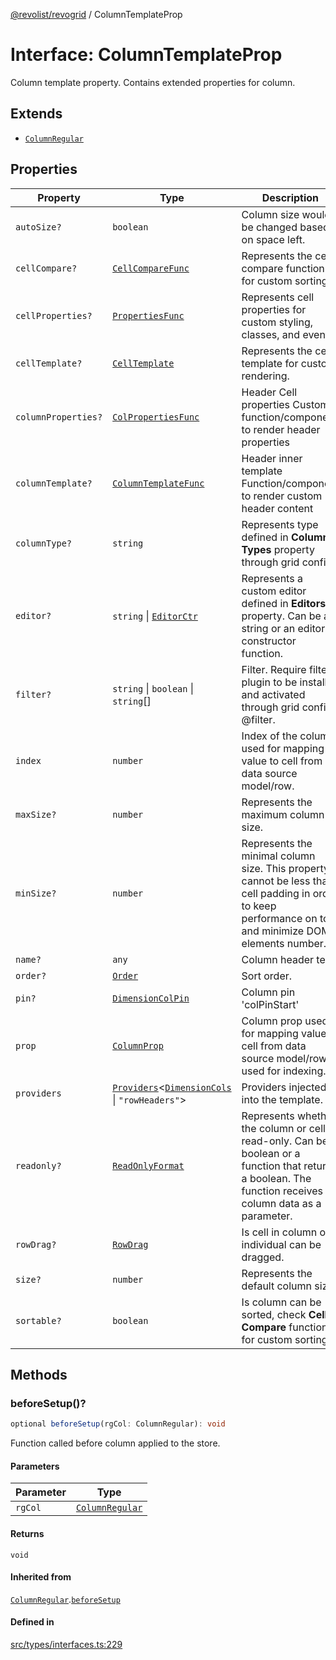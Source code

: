 [@revolist/revogrid](README.md) / ColumnTemplateProp

# Interface: ColumnTemplateProp

Column template property.
Contains extended properties for column.

## Extends

- [`ColumnRegular`](Interface.ColumnRegular.md)

## Properties

| Property | Type | Description | Inherited from | Defined in |
| ------ | ------ | ------ | ------ | ------ |
| `autoSize?` | `boolean` | Column size would be changed based on space left. | [`ColumnRegular`](Interface.ColumnRegular.md).`autoSize` | [src/types/interfaces.ts:205](https://github.com/revolist/revogrid/blob/08de4537b2052abd86ff4eb5461780401e3c4fcb/src/types/interfaces.ts#L205) |
| `cellCompare?` | [`CellCompareFunc`](TypeAlias.CellCompareFunc.md) | Represents the cell compare function for custom sorting. | [`ColumnRegular`](Interface.ColumnRegular.md).`cellCompare` | [src/types/interfaces.ts:177](https://github.com/revolist/revogrid/blob/08de4537b2052abd86ff4eb5461780401e3c4fcb/src/types/interfaces.ts#L177) |
| `cellProperties?` | [`PropertiesFunc`](TypeAlias.PropertiesFunc.md) | Represents cell properties for custom styling, classes, and events. | [`ColumnRegular`](Interface.ColumnRegular.md).`cellProperties` | [src/types/interfaces.ts:169](https://github.com/revolist/revogrid/blob/08de4537b2052abd86ff4eb5461780401e3c4fcb/src/types/interfaces.ts#L169) |
| `cellTemplate?` | [`CellTemplate`](Interface.CellTemplate.md) | Represents the cell template for custom rendering. | [`ColumnRegular`](Interface.ColumnRegular.md).`cellTemplate` | [src/types/interfaces.ts:173](https://github.com/revolist/revogrid/blob/08de4537b2052abd86ff4eb5461780401e3c4fcb/src/types/interfaces.ts#L173) |
| `columnProperties?` | [`ColPropertiesFunc`](TypeAlias.ColPropertiesFunc.md) | Header Cell properties Custom function/component to render header properties | [`ColumnRegular`](Interface.ColumnRegular.md).`columnProperties` | [src/types/interfaces.ts:116](https://github.com/revolist/revogrid/blob/08de4537b2052abd86ff4eb5461780401e3c4fcb/src/types/interfaces.ts#L116) |
| `columnTemplate?` | [`ColumnTemplateFunc`](TypeAlias.ColumnTemplateFunc.md) | Header inner template Function/component to render custom header content | [`ColumnRegular`](Interface.ColumnRegular.md).`columnTemplate` | [src/types/interfaces.ts:111](https://github.com/revolist/revogrid/blob/08de4537b2052abd86ff4eb5461780401e3c4fcb/src/types/interfaces.ts#L111) |
| `columnType?` | `string` | Represents type defined in **Column Types** property through grid config. | [`ColumnRegular`](Interface.ColumnRegular.md).`columnType` | [src/types/interfaces.ts:225](https://github.com/revolist/revogrid/blob/08de4537b2052abd86ff4eb5461780401e3c4fcb/src/types/interfaces.ts#L225) |
| `editor?` | `string` \| [`EditorCtr`](TypeAlias.EditorCtr.md) | Represents a custom editor defined in **Editors** property. Can be a string or an editor constructor function. | [`ColumnRegular`](Interface.ColumnRegular.md).`editor` | [src/types/interfaces.ts:165](https://github.com/revolist/revogrid/blob/08de4537b2052abd86ff4eb5461780401e3c4fcb/src/types/interfaces.ts#L165) |
| `filter?` | `string` \| `boolean` \| `string`[] | Filter. Require filter plugin to be installed and activated through grid config @filter. | [`ColumnRegular`](Interface.ColumnRegular.md).`filter` | [src/types/interfaces.ts:209](https://github.com/revolist/revogrid/blob/08de4537b2052abd86ff4eb5461780401e3c4fcb/src/types/interfaces.ts#L209) |
| `index` | `number` | Index of the column, used for mapping value to cell from data source model/row. | - | [src/types/interfaces.ts:251](https://github.com/revolist/revogrid/blob/08de4537b2052abd86ff4eb5461780401e3c4fcb/src/types/interfaces.ts#L251) |
| `maxSize?` | `number` | Represents the maximum column size. | [`ColumnRegular`](Interface.ColumnRegular.md).`maxSize` | [src/types/interfaces.ts:160](https://github.com/revolist/revogrid/blob/08de4537b2052abd86ff4eb5461780401e3c4fcb/src/types/interfaces.ts#L160) |
| `minSize?` | `number` | Represents the minimal column size. This property cannot be less than cell padding in order to keep performance on top and minimize DOM elements number. | [`ColumnRegular`](Interface.ColumnRegular.md).`minSize` | [src/types/interfaces.ts:156](https://github.com/revolist/revogrid/blob/08de4537b2052abd86ff4eb5461780401e3c4fcb/src/types/interfaces.ts#L156) |
| `name?` | `any` | Column header text. | [`ColumnRegular`](Interface.ColumnRegular.md).`name` | [src/types/interfaces.ts:201](https://github.com/revolist/revogrid/blob/08de4537b2052abd86ff4eb5461780401e3c4fcb/src/types/interfaces.ts#L201) |
| `order?` | [`Order`](TypeAlias.Order.md) | Sort order. | [`ColumnRegular`](Interface.ColumnRegular.md).`order` | [src/types/interfaces.ts:217](https://github.com/revolist/revogrid/blob/08de4537b2052abd86ff4eb5461780401e3c4fcb/src/types/interfaces.ts#L217) |
| `pin?` | [`DimensionColPin`](TypeAlias.DimensionColPin.md) | Column pin 'colPinStart'|'colPinEnd'. | [`ColumnRegular`](Interface.ColumnRegular.md).`pin` | [src/types/interfaces.ts:197](https://github.com/revolist/revogrid/blob/08de4537b2052abd86ff4eb5461780401e3c4fcb/src/types/interfaces.ts#L197) |
| `prop` | [`ColumnProp`](TypeAlias.ColumnProp.md) | Column prop used for mapping value to cell from data source model/row, used for indexing. | [`ColumnRegular`](Interface.ColumnRegular.md).`prop` | [src/types/interfaces.ts:193](https://github.com/revolist/revogrid/blob/08de4537b2052abd86ff4eb5461780401e3c4fcb/src/types/interfaces.ts#L193) |
| `providers` | [`Providers`](TypeAlias.Providers.md)\<[`DimensionCols`](TypeAlias.DimensionCols.md) \| `"rowHeaders"`\> | Providers injected into the template. | - | [src/types/interfaces.ts:247](https://github.com/revolist/revogrid/blob/08de4537b2052abd86ff4eb5461780401e3c4fcb/src/types/interfaces.ts#L247) |
| `readonly?` | [`ReadOnlyFormat`](TypeAlias.ReadOnlyFormat.md) | Represents whether the column or cell is read-only. Can be a boolean or a function that returns a boolean. The function receives column data as a parameter. | [`ColumnRegular`](Interface.ColumnRegular.md).`readonly` | [src/types/interfaces.ts:146](https://github.com/revolist/revogrid/blob/08de4537b2052abd86ff4eb5461780401e3c4fcb/src/types/interfaces.ts#L146) |
| `rowDrag?` | [`RowDrag`](TypeAlias.RowDrag.md) | Is cell in column or individual can be dragged. | [`ColumnRegular`](Interface.ColumnRegular.md).`rowDrag` | [src/types/interfaces.ts:221](https://github.com/revolist/revogrid/blob/08de4537b2052abd86ff4eb5461780401e3c4fcb/src/types/interfaces.ts#L221) |
| `size?` | `number` | Represents the default column size. | [`ColumnRegular`](Interface.ColumnRegular.md).`size` | [src/types/interfaces.ts:150](https://github.com/revolist/revogrid/blob/08de4537b2052abd86ff4eb5461780401e3c4fcb/src/types/interfaces.ts#L150) |
| `sortable?` | `boolean` | Is column can be sorted, check **Cell Compare** function for custom sorting. | [`ColumnRegular`](Interface.ColumnRegular.md).`sortable` | [src/types/interfaces.ts:213](https://github.com/revolist/revogrid/blob/08de4537b2052abd86ff4eb5461780401e3c4fcb/src/types/interfaces.ts#L213) |

## Methods

### beforeSetup()?

```ts
optional beforeSetup(rgCol: ColumnRegular): void
```

Function called before column applied to the store.

#### Parameters

| Parameter | Type |
| ------ | ------ |
| `rgCol` | [`ColumnRegular`](Interface.ColumnRegular.md) |

#### Returns

`void`

#### Inherited from

[`ColumnRegular`](Interface.ColumnRegular.md).[`beforeSetup`](Interface.ColumnRegular.md#beforesetup)

#### Defined in

[src/types/interfaces.ts:229](https://github.com/revolist/revogrid/blob/08de4537b2052abd86ff4eb5461780401e3c4fcb/src/types/interfaces.ts#L229)

